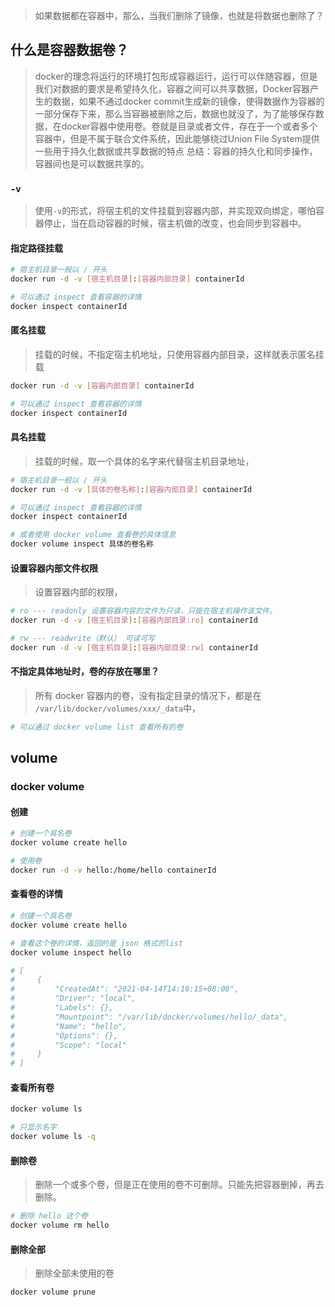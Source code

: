 > 如果数据都在容器中，那么，当我们删除了镜像，也就是将数据也删除了？

## 什么是容器数据卷？
> docker的理念将运行的环境打包形成容器运行，运行可以伴随容器，但是我们对数据的要求是希望持久化，容器之间可以共享数据，Docker容器产生的数据，如果不通过docker commit生成新的镜像，使得数据作为容器的一部分保存下来，那么当容器被删除之后，数据也就没了，为了能够保存数据，在docker容器中使用卷。卷就是目录或者文件，存在于一个或者多个容器中，但是不属于联合文件系统，因此能够绕过Union File System提供一些用于持久化数据或共享数据的特点
总结：容器的持久化和同步操作，容器间也是可以数据共享的。
### `-v`
> 使用`-v`的形式，将宿主机的文件挂载到容器内部，并实现双向绑定，哪怕容器停止，当在启动容器的时候，宿主机做的改变，也会同步到容器中。

#### 指定路径挂载
```bash
# 宿主机目录一般以 / 开头
docker run -d -v [宿主机目录]:[容器内部目录] containerId

# 可以通过 inspect 查看容器的详情
docker inspect containerId
```
#### 匿名挂载
> 挂载的时候，不指定宿主机地址，只使用容器内部目录，这样就表示匿名挂载
```bash
docker run -d -v [容器内部目录] containerId

# 可以通过 inspect 查看容器的详情
docker inspect containerId
```

#### 具名挂载
> 挂载的时候，取一个具体的名字来代替宿主机目录地址，
```bash
# 宿主机目录一般以 / 开头
docker run -d -v [具体的卷名称]:[容器内部目录] containerId

# 可以通过 inspect 查看容器的详情
docker inspect containerId

# 或者使用 docker volume 查看卷的具体信息
docker volume inspect 具体的卷名称
```

#### 设置容器内部文件权限
> 设置容器内部的权限，
```bash
# ro --- readonly 设置容器内容的文件为只读，只能在宿主机操作该文件。
docker run -d -v [宿主机目录]:[容器内部目录:ro] containerId

# rw --- readwrite（默认） 可读可写 
docker run -d -v [宿主机目录]:[容器内部目录:rw] containerId
```

#### 不指定具体地址时，卷的存放在哪里？
> 所有 docker 容器内的卷，没有指定目录的情况下，都是在 `/var/lib/docker/volumes/xxx/_data`中，
```bash
# 可以通过 docker volume list 查看所有的卷 
```

## volume
### docker volume
#### 创建
```bash
# 创建一个具名卷
docker volume create hello

# 使用卷
docker run -d -v hello:/home/hello containerId
```

#### 查看卷的详情
```bash
# 创建一个具名卷
docker volume create hello 

# 查看这个卷的详情，返回的是 json 格式的list
docker volume inspect hello

# [
#     {
#         "CreatedAt": "2021-04-14T14:18:15+08:00",
#         "Driver": "local",
#         "Labels": {},
#         "Mountpoint": "/var/lib/docker/volumes/hello/_data",
#         "Name": "hello",
#         "Options": {},
#         "Scope": "local"
#     }
# ]
```

#### 查看所有卷
```bash
docker volume ls 

# 只显示名字
docker volume ls -q 
```

#### 删除卷
> 删除一个或多个卷，但是正在使用的卷不可删除。只能先把容器删掉，再去删除。
```bash
# 删除 hello 这个卷
docker volume rm hello
```

#### 删除全部
> 删除全部未使用的卷
```bash
docker volume prune 
```
